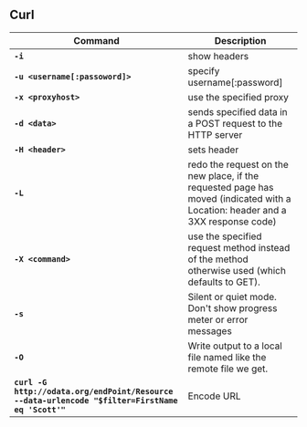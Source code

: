 ## Curl

Command | Description
------- | -----------
**`-i`** | show headers
**`-u <username[:passoword]>`** | specify username[:password]
**`-x <proxyhost>`** | use the specified proxy
**`-d <data>`** | sends specified data in a POST request to the HTTP server
**`-H <header>`** | sets header
**`-L`** | redo the request on the new place, if the requested page has moved (indicated with a Location: header and a 3XX response code)
**`-X <command>`** | use the  specified  request method instead of the method otherwise used (which defaults to GET).
**`-s`** | Silent or quiet mode. Don't show progress meter or error messages
**`-O`** | Write output to a local file named like the remote file we get.
**`curl -G http://odata.org/endPoint/Resource --data-urlencode "$filter=FirstName eq 'Scott'"`** | Encode URL
